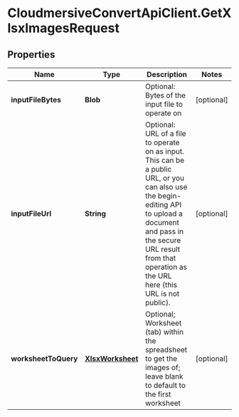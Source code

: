# CloudmersiveConvertApiClient.GetXlsxImagesRequest

## Properties
Name | Type | Description | Notes
------------ | ------------- | ------------- | -------------
**inputFileBytes** | **Blob** | Optional: Bytes of the input file to operate on | [optional] 
**inputFileUrl** | **String** | Optional: URL of a file to operate on as input.  This can be a public URL, or you can also use the begin-editing API to upload a document and pass in the secure URL result from that operation as the URL here (this URL is not public). | [optional] 
**worksheetToQuery** | [**XlsxWorksheet**](XlsxWorksheet.md) | Optional; Worksheet (tab) within the spreadsheet to get the images of; leave blank to default to the first worksheet | [optional] 


